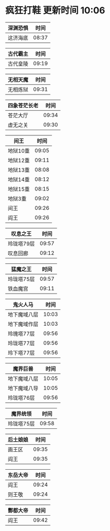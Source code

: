 # 疯狂打鞋 更新时间 10:06

| 深渊恐惧   | 时间    |
|--------|-------|
| 这济海底 | 08:37 |

| 古代霸主   | 时间    |
|--------|-------|
| 古代皇陵 | 09:19 |

| 无相天魔   | 时间    |
|--------|-------|
| 无相炼狱 | 09:31 |

| 四象苍茫长老   | 时间    |
|--------|-------|
| 苍茫大厅 | 09:34 |
| 虚无之关 | 09:30 |

| 间王   | 时间    |
|--------|-------|
| 地狱10重 | 09:05 |
| 地狱12重 | 09:11 |
| 地狱13重 | 08:08 |
| 地狱14重 | 08:12 |
| 地狱15重 | 08:15 |
| 地狱3重 | 09:02 |
| 间王 | 09:26 |
| 阎王 | 09:26 |

| 叹息之王   | 时间    |
|--------|-------|
| 玲珑塔79层 | 09:57 |
| 叹息回廊 | 09:12 |

| 猛魔之王   | 时间    |
|--------|-------|
| 玲珑塔75层 | 09:57 |
| 铁血魔宫 | 09:11 |

| 鬼火人马   | 时间    |
|--------|-------|
| 地下魔域八层 | 10:03 |
| 地下魔域作层 | 10:03 |
| 玲瑰塔77层 | 09:56 |
| 玲珑塔77层 | 09:56 |
| 玲下塔77层 | 09:56 |

| 魔界巨兽   | 时间    |
|--------|-------|
| 地下魔域八层 | 10:05 |
| 地下魔域八导 | 10:05 |
| 玲珑塔76层 | 09:56 |

| 魔界统领   | 时间    |
|--------|-------|
| 玲珑塔75层 | 09:58 |

| 后土娘娘   | 时间    |
|--------|-------|
| 画王区 | 09:35 |
| 阎王 | 09:35 |

| 东岳大帝   | 时间    |
|--------|-------|
| 阎王 | 09:24 |
| 则王敬 | 09:24 |

| 酆都大帝   | 时间    |
|--------|-------|
| 阎王 | 09:42 |